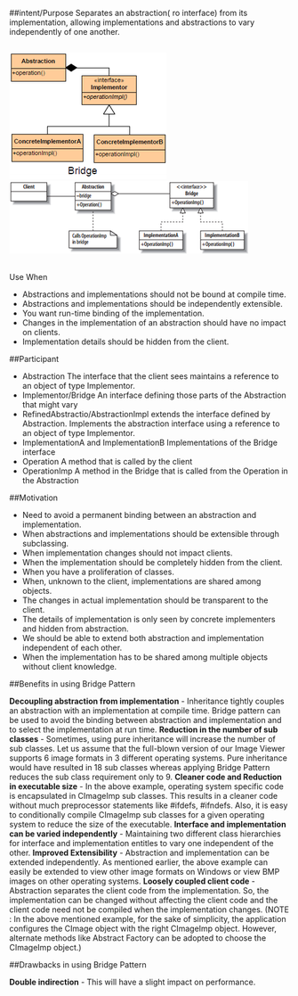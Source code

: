 ##intent/Purpose
Separates an abstraction( ro interface) from its implementation, allowing implementations and abstractions to vary independently of one another.

##
![alt text](./Images/Bridge-1.md.png "Bridge")
![alt text](./Images/Bridge-2.md.png "Bridge")
##

Use When
+	Abstractions and implementations should not be bound at compile time.
+	Abstractions and implementations should be independently extensible.
+	You want run-time binding of the implementation.
+	Changes in the implementation of an abstraction should have no impact on clients.
+	Implementation details should be hidden from the client.

##Participant

+	Abstraction
		The interface that the client sees
		maintains a reference to an object of type Implementor.
+	Implementor/Bridge
		An interface defining those parts of the Abstraction that might vary
+	RefinedAbstractio/AbstractionImpl
		extends the interface defined by Abstraction.
		Implements the abstraction interface using a reference to an object of type Implementor.
+	ImplementationA and ImplementationB
		Implementations of the Bridge interface
+	Operation
		A method that is called by the client
+	OperationImp
		A method in the Bridge that is called from the Operation in the Abstraction

##Motivation
 
+	Need to avoid a permanent binding between an abstraction and implementation.
+	When abstractions and implementations should be extensible through subclassing.
+	When implementation changes should not impact clients.
+	When the implementation should be completely hidden from the client.
+	When you have a proliferation of classes.
+	When, unknown to the client, implementations are shared among objects.
+	The changes in actual implementation should be transparent to the client.
+	The details of implementation is only seen by concrete implementers and hidden from abstraction.
+	We should be able to extend both abstraction and implementation independent of each other.
+	When the implementation has to be shared among multiple objects without client knowledge.

##Benefits in using Bridge Pattern

**Decoupling abstraction from implementation** - Inheritance tightly couples an abstraction with an implementation at compile time. Bridge pattern can be used to avoid the binding between abstraction and implementation and to select the implementation at run time.
**Reduction in the number of sub classes** - Sometimes, using pure inheritance will increase the number of sub classes. Let us assume that the full-blown version of our Image Viewer supports 6 image formats in 3 different operating systems. Pure inheritance would have resulted in 18 sub classes whereas applying Bridge Pattern reduces the sub class requirement only to 9.
**Cleaner code and Reduction in executable size** - In the above example, operating system specific code is encapsulated in CImageImp sub classes. This results in a cleaner code without much preprocessor statements like #ifdefs, #ifndefs. Also, it is easy to conditionally compile CImageImp sub classes for a given operating system to reduce the size of the executable.
**Interface and implementation can be varied independently** - Maintaining two different class hierarchies for interface and implementation entitles to vary one independent of the other.
**Improved Extensibility** - Abstraction and implementation can be extended independently. As mentioned earlier, the above example can easily be extended to view other image formats on Windows or view BMP images on other operating systems.
**Loosely coupled client code** - Abstraction separates the client code from the implementation. So, the implementation can be changed without affecting the client code and the client code need not be compiled when the implementation changes. (NOTE : In the above mentioned example, for the sake of simplicity, the application configures the CImage object with the right CImageImp object. However, alternate methods like Abstract Factory can be adopted to choose the CImageImp object.)

##Drawbacks in using Bridge Pattern

**Double indirection** - This will have a slight impact on performance.
